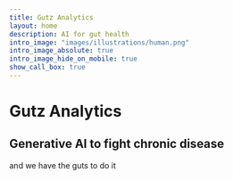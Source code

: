 ```yaml
---
title: Gutz Analytics
layout: home
description: AI for gut health
intro_image: "images/illustrations/human.png"
intro_image_absolute: true
intro_image_hide_on_mobile: true
show_call_box: true
---
```


# Gutz Analytics

## Generative AI to fight chronic disease
and we have the guts to do it
